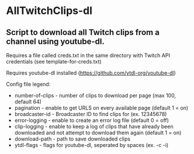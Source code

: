 # AllTwitchClips-dl
## Script to download all Twitch clips from a channel using youtube-dl.

Requires a file called creds.txt in the same directory with Twitch API credentials (see template-for-creds.txt)

Requires youtube-dl installed (https://github.com/ytdl-org/youtube-dl)

Config file legend:
* number-of-clips - number of clips to download per page (max 100, default 64)
* pagination - enable to get URLS on every available page (default 1 = on)
* broadcaster-id - Broadcaster ID to find clips for (ex. 12345678)
* error-logging - enable to create an error log file (default 0 = off)
* clip-logging - enable to keep a log of clips that have already been downloaded and not attempt to download them again (default 1 = on)
* download-path - path to save downloaded clips
* ytdl-flags - flags for youtube-dl, seperated by spaces (ex. -c -i)